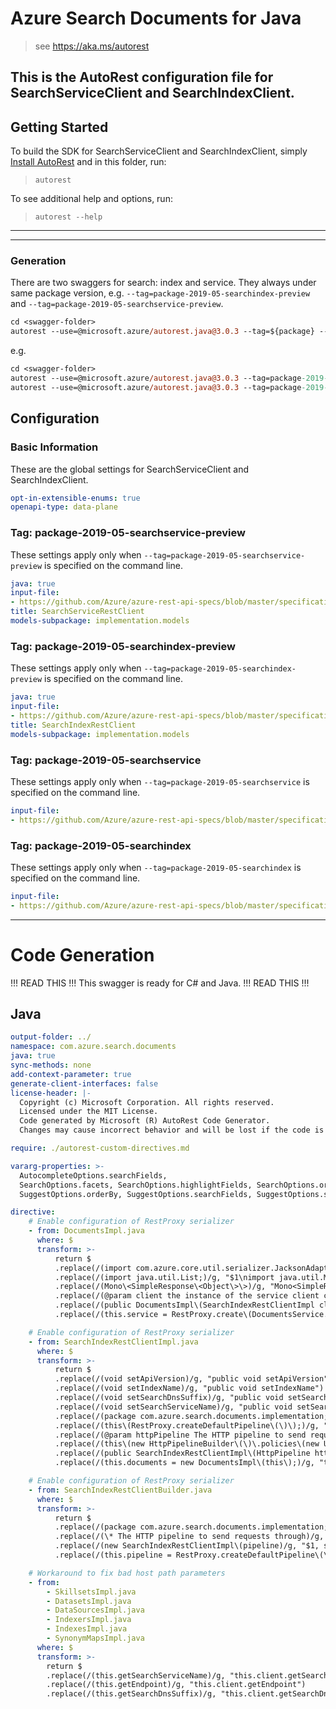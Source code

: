 # Azure Search Documents for Java
    
> see https://aka.ms/autorest

This is the AutoRest configuration file for SearchServiceClient and SearchIndexClient.
---
## Getting Started 

To build the SDK for SearchServiceClient and SearchIndexClient, simply [Install AutoRest](https://aka.ms/autorest/install) and in this folder, run:

> `autorest`

To see additional help and options, run:

> `autorest --help`
---

---
### Generation

There are two swaggers for search: index and service. They always under same package version, e.g. `--tag=package-2019-05-searchindex-preview` and `--tag=package-2019-05-searchservice-preview`.

```ps
cd <swagger-folder>
autorest --use=@microsoft.azure/autorest.java@3.0.3 --tag=${package} --version=2.0.4413 
```

e.g.
```ps
cd <swagger-folder>
autorest --use=@microsoft.azure/autorest.java@3.0.3 --tag=package-2019-05-searchindex-preview --version=2.0.4413 
autorest --use=@microsoft.azure/autorest.java@3.0.3 --tag=package-2019-05-searchservice-preview --version=2.0.4413 
```
## Configuration

### Basic Information 
These are the global settings for SearchServiceClient and SearchIndexClient.

``` yaml
opt-in-extensible-enums: true
openapi-type: data-plane
```

### Tag: package-2019-05-searchservice-preview

These settings apply only when `--tag=package-2019-05-searchservice-preview` is specified on the command line.

``` yaml $(tag) == 'package-2019-05-searchservice-preview'
java: true
input-file:
- https://github.com/Azure/azure-rest-api-specs/blob/master/specification/search/data-plane/Azure.Search/preview/2019-05-06-preview/searchservice.json
title: SearchServiceRestClient
models-subpackage: implementation.models
```

### Tag: package-2019-05-searchindex-preview

These settings apply only when `--tag=package-2019-05-searchindex-preview` is specified on the command line.

``` yaml $(tag) == 'package-2019-05-searchindex-preview'
java: true
input-file:
- https://github.com/Azure/azure-rest-api-specs/blob/master/specification/search/data-plane/Azure.Search/preview/2019-05-06-preview/searchindex.json
title: SearchIndexRestClient
models-subpackage: implementation.models
```

### Tag: package-2019-05-searchservice

These settings apply only when `--tag=package-2019-05-searchservice` is specified on the command line.

``` yaml $(tag) == 'package-2019-05-searchservice'
input-file:
- https://github.com/Azure/azure-rest-api-specs/blob/master/specification/search/data-plane/Azure.Search/stable/2019-05-06/searchservice.json
```

### Tag: package-2019-05-searchindex

These settings apply only when `--tag=package-2019-05-searchindex` is specified on the command line.

``` yaml $(tag) == 'package-2019-05-searchindex'
input-file:
- https://github.com/Azure/azure-rest-api-specs/blob/master/specification/search/data-plane/Azure.Search/stable/2019-05-06/searchindex.json
```

---
# Code Generation

!!! READ THIS !!!
This swagger is ready for C# and Java.
!!! READ THIS !!!

## Java

``` yaml
output-folder: ../
namespace: com.azure.search.documents
java: true
sync-methods: none
add-context-parameter: true
generate-client-interfaces: false
license-header: |-
  Copyright (c) Microsoft Corporation. All rights reserved.
  Licensed under the MIT License.
  Code generated by Microsoft (R) AutoRest Code Generator.
  Changes may cause incorrect behavior and will be lost if the code is regenerated.

require: ./autorest-custom-directives.md

vararg-properties: >-
  AutocompleteOptions.searchFields,
  SearchOptions.facets, SearchOptions.highlightFields, SearchOptions.orderBy, SearchOptions.scoringParameters, SearchOptions.searchFields, SearchOptions.select,
  SuggestOptions.orderBy, SuggestOptions.searchFields, SuggestOptions.select, CorsOptions.allowedOrigins
```

``` yaml $(java)
directive:
    # Enable configuration of RestProxy serializer
    - from: DocumentsImpl.java
      where: $
      transform: >-
          return $
          .replace(/(import com.azure.core.util.serializer.JacksonAdapter;)/g, "$1\nimport com.azure.core.util.serializer.SerializerAdapter;")
          .replace(/(import java.util.List;)/g, "$1\nimport java.util.Map;")
          .replace(/(Mono\<SimpleResponse\<Object\>\>)/g, "Mono<SimpleResponse<Map<? extends String, Object>>>")
          .replace(/(@param client the instance of the service client containing this operation class.)/g, "$1\n     \* @param serializer the serializer to be used for service client requests.")
          .replace(/(public DocumentsImpl\(SearchIndexRestClientImpl client\) {)/g, "public DocumentsImpl(SearchIndexRestClientImpl client, SerializerAdapter serializer) {")
          .replace(/(this.service = RestProxy.create\(DocumentsService.class, client.getHttpPipeline\(\)\);)/g, "this.service = RestProxy.create(DocumentsService.class, client.getHttpPipeline(), serializer);")

    # Enable configuration of RestProxy serializer
    - from: SearchIndexRestClientImpl.java
      where: $
      transform: >-
          return $
          .replace(/(void setApiVersion)/g, "public void setApiVersion")
          .replace(/(void setIndexName)/g, "public void setIndexName")
          .replace(/(void setSearchDnsSuffix)/g, "public void setSearchDnsSuffix")
          .replace(/(void setSearchServiceName)/g, "public void setSearchServiceName")
          .replace(/(package com.azure.search.documents.implementation;)/g, "$1\nimport com.azure.core.util.serializer.JacksonAdapter;\nimport com.azure.core.util.serializer.SerializerAdapter;")
          .replace(/(this\(RestProxy.createDefaultPipeline\(\)\);)/g, "this(RestProxy.createDefaultPipeline(), JacksonAdapter.createDefaultSerializerAdapter());")
          .replace(/(@param httpPipeline The HTTP pipeline to send requests through.)/g, "$1\n     \* @param serializer the serializer to be used for service client requests.")
          .replace(/(this\(new HttpPipelineBuilder\(\)\.policies\(new UserAgentPolicy\(\)\, new RetryPolicy\(\)\, new CookiePolicy\(\)\)\.build\(\)\)\;)/g, "this(new HttpPipelineBuilder().policies(new UserAgentPolicy(), new RetryPolicy(), new CookiePolicy()).build(), new JacksonAdapter());")
          .replace(/(public SearchIndexRestClientImpl\(HttpPipeline httpPipeline\) {)/g, "public SearchIndexRestClientImpl(HttpPipeline httpPipeline, SerializerAdapter serializer) {")
          .replace(/(this.documents = new DocumentsImpl\(this\);)/g, "this.documents = new DocumentsImpl(this, serializer);")

    # Enable configuration of RestProxy serializer
    - from: SearchIndexRestClientBuilder.java
      where: $
      transform: >-
          return $
          .replace(/(package com.azure.search.documents.implementation;)/g, "$1\nimport com.azure.core.util.serializer.SerializerAdapter;")
          .replace(/(\* The HTTP pipeline to send requests through)/g, "\* The serializer to use for requests\n     \*\/\n    private SerializerAdapter serializer;\n\n    \/\*\*\n     \* Sets The serializer to use for requests.\n     \*\n     \* @param serializer the serializer value.\n     \* @return the SearchIndexRestClientBuilder.\n     \*\/\n    public SearchIndexRestClientBuilder serializer\(SerializerAdapter serializer\) {\n        this.serializer = serializer;\n        return this;\n    }\n\n    \/\*\n     $1")
          .replace(/(new SearchIndexRestClientImpl\(pipeline)/g, "$1, serializer")
          .replace(/(this.pipeline = RestProxy.createDefaultPipeline\(\);\s+})/g, "$1\n        if \(serializer == null\) {\n            this.serializer = JacksonAdapter.createDefaultSerializerAdapter\(\);\n        }")

    # Workaround to fix bad host path parameters
    - from:
        - SkillsetsImpl.java
        - DatasetsImpl.java
        - DataSourcesImpl.java
        - IndexersImpl.java
        - IndexesImpl.java
        - SynonymMapsImpl.java
      where: $
      transform: >-
        return $
        .replace(/(this.getSearchServiceName)/g, "this.client.getSearchServiceName")
        .replace(/(this.getEndpoint)/g, "this.client.getEndpoint")
        .replace(/(this.getSearchDnsSuffix)/g, "this.client.getSearchDnsSuffix")

```
